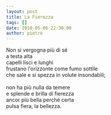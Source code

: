 ```yaml
---
layout: post
title: La Fierezza
tags: []
date: 2010-05-06 22:30:00
author: pietro
---
```

Non si vergogna più di sé<br/>a testa alta<br/>capelli lisci e lunghi<br/>frustano l'orizzonte come fumo sottile<br/>che sale e si spezza in volute insondabili;<br/><br/>non ha più nulla da temere<br/>e splende e brilla di fierezza<br/>ancor più bella perché certa<br/>pulsa fiera, la bellezza.
